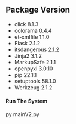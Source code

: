 ## Package      Version
- click        8.1.3
- colorama     0.4.4
- et-xmlfile   1.1.0
- Flask        2.1.2
- itsdangerous 2.1.2
- Jinja2       3.1.2
- MarkupSafe   2.1.1
- openpyxl     3.0.10
- pip          22.1.1
- setuptools   58.1.0
- Werkzeug     2.1.2

#### Run The System

py mainV2.py



